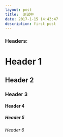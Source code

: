 ```yaml
---
layout: post
title:  测试中
date: 2017-1-15 14:43:47
description: first post
---
```




<!--description-->

### Headers:

# Header 1

## Header 2

### Header 3

#### Header 4

##### Header 5

###### Header 6


